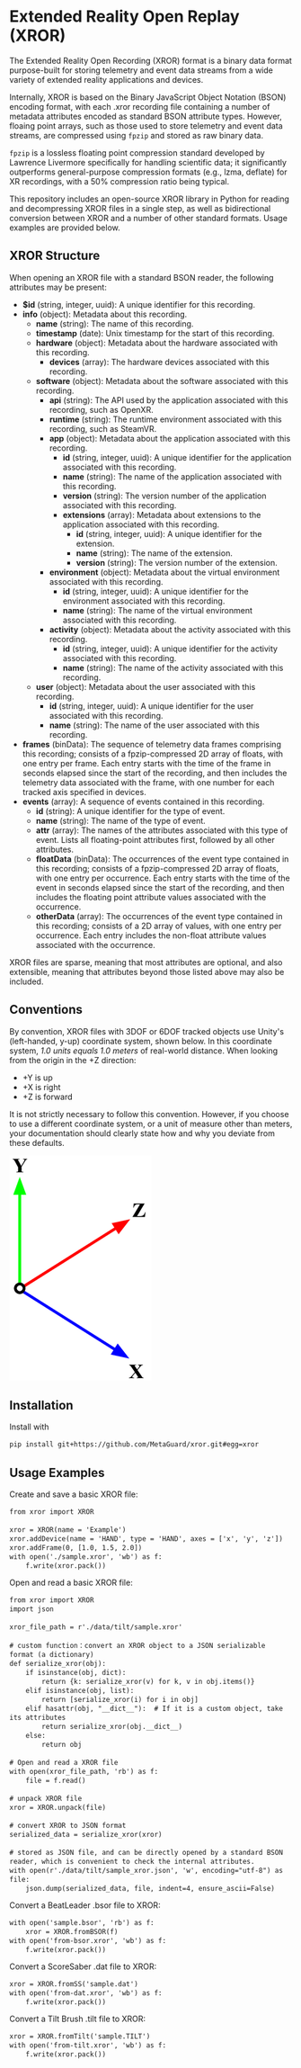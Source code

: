 # Extended Reality Open Replay (XROR)

The Extended Reality Open Recording (XROR) format is a binary data format purpose-built for storing telemetry and event data streams from a wide variety of extended reality applications and devices.

Internally, XROR is based on the Binary JavaScript Object Notation (BSON) encoding format, with each .xror recording file containing a number of metadata attributes encoded as standard BSON attribute types. However, floaing point arrays, such as those used to store telemetry and event data streams, are compressed using `fpzip` and stored as raw binary data.

`fpzip` is a lossless floating point compression standard developed by Lawrence Livermore specifically for handling scientific data; it significantly outperforms general-purpose compression formats (e.g., lzma, deflate) for XR recordings, with a 50% compression ratio being typical.

This repository includes an open-source XROR library in Python for reading and decompressing XROR files in a single step, as well as bidirectional conversion between XROR and a number of other standard formats. Usage examples are provided below.

## XROR Structure

When opening an XROR file with a standard BSON reader, the following attributes may be present:

- **$id** (string, integer, uuid): A unique identifier for this recording.
- **info** (object): Metadata about this recording.
	- **name** (string): The name of this recording.
	- **timestamp** (date): Unix timestamp for the start of this recording.
	- **hardware** (object): Metadata about the hardware associated with this recording.
		- **devices** (array): The hardware devices associated with this recording.
	- **software** (object): Metadata about the software associated with this recording.
		- **api** (string): The API used by the application associated with this recording, such as OpenXR.
		- **runtime** (string): The runtime environment associated with this recording, such as SteamVR.
		- **app** (object): Metadata about the application associated with this recording.
			- **id** (string, integer, uuid): A unique identifier for the application associated with this recording.
			- **name** (string): The name of the application associated with this recording.
			- **version** (string): The version number of the application associated with this recording.
			- **extensions** (array): Metadata about extensions to the application associated with this recording.
				- **id** (string, integer, uuid): A unique identifier for the extension.
				- **name** (string): The name of the extension.
				- **version** (string): The version number of the extension.
		- **environment** (object): Metadata about the virtual environment associated with this recording.
			- **id** (string, integer, uuid): A unique identifier for the environment associated with this recording.
			- **name** (string): The name of the virtual environment associated with this recording.
		- **activity** (object): Metadata about the activity associated with this recording.
			- **id** (string, integer, uuid): A unique identifier for the activity associated with this recording.
			- **name** (string): The name of the activity associated with this recording.
	- **user** (object): Metadata about the user associated with this recording.
		- **id** (string, integer, uuid): A unique identifier for the user associated with this recording.
		- **name** (string): The name of the user associated with this recording.
- **frames** (binData): The sequence of telemetry data frames comprising this recording; consists of a fpzip-compressed 2D array of floats, with one entry per frame. Each entry starts with the time of the frame in seconds elapsed since the start of the recording, and then includes the telemetry data associated with the frame, with one number for each tracked axis specified in devices.
- **events** (array): A sequence of events contained in this recording.
	- **id** (string): A unique identifier for the type of event.
	- **name** (string): The name of the type of event.
	- **attr** (array): The names of the attributes associated with this type of event. Lists all floating-point attributes first, followed by all other attributes.
	- **floatData** (binData): The occurrences of the event type contained in this recording; consists of a fpzip-compressed 2D array of floats, with one entry per occurrence. Each entry starts with the time of the event in seconds elapsed since the start of the recording, and then includes the floating point attribute values associated with the occurrence.
	- **otherData** (array): The occurrences of the event type contained in this recording; consists of a 2D array of values, with one entry per occurrence. Each entry includes the non-float attribute values associated with the occurrence.

XROR files are sparse, meaning that most attributes are optional, and also extensible, meaning that attributes beyond those listed above may also be included.

## Conventions

By convention, XROR files with 3DOF or 6DOF tracked objects use Unity's (left-handed, y-up) coordinate system, shown below. In this coordinate system, _1.0 units equals 1.0 meters_ of real-world distance. When looking from the origin in the +Z direction:

- +Y is up
- +X is right
- +Z is forward

It is not strictly necessary to follow this convention. However, if you choose to use a different coordinate system, or a unit of measure other than meters, your documentation should clearly state how and why you deviate from these defaults.

![Unity's left-handed, y-up coordinate system](coord.png)

## Installation

Install with 

```bash
pip install git+https://github.com/MetaGuard/xror.git#egg=xror
```

## Usage Examples

Create and save a basic XROR file:
```
from xror import XROR

xror = XROR(name = 'Example')
xror.addDevice(name = 'HAND', type = 'HAND', axes = ['x', 'y', 'z'])
xror.addFrame(0, [1.0, 1.5, 2.0])
with open('./sample.xror', 'wb') as f:
    f.write(xror.pack())
```

Open and read a basic XROR file:
```
from xror import XROR
import json

xror_file_path = r'./data/tilt/sample.xror'

# custom function：convert an XROR object to a JSON serializable format (a dictionary)
def serialize_xror(obj):
    if isinstance(obj, dict):
        return {k: serialize_xror(v) for k, v in obj.items()}
    elif isinstance(obj, list):
        return [serialize_xror(i) for i in obj]
    elif hasattr(obj, "__dict__"):  # If it is a custom object, take its attributes
        return serialize_xror(obj.__dict__)
    else:
        return obj

# Open and read a XROR file
with open(xror_file_path, 'rb') as f:
    file = f.read()

# unpack XROR file
xror = XROR.unpack(file)

# convert XROR to JSON format
serialized_data = serialize_xror(xror)

# stored as JSON file, and can be directly opened by a standard BSON reader, which is convenient to check the internal attributes.
with open(r'./data/tilt/sample_xror.json', 'w', encoding="utf-8") as file:
    json.dump(serialized_data, file, indent=4, ensure_ascii=False)
```

Convert a BeatLeader .bsor file to XROR:
```
with open('sample.bsor', 'rb') as f:
	xror = XROR.fromBSOR(f)
with open('from-bsor.xror', 'wb') as f:
	f.write(xror.pack())
```

Convert a ScoreSaber .dat file to XROR:
```
xror = XROR.fromSS('sample.dat')
with open('from-dat.xror', 'wb') as f:
	f.write(xror.pack())
```

Convert a Tilt Brush .tilt file to XROR:
```
xror = XROR.fromTilt('sample.TILT')
with open('from-tilt.xror', 'wb') as f:
	f.write(xror.pack())
```
